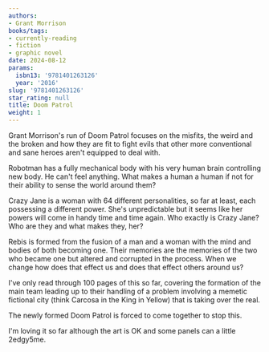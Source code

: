 ```yaml
---
authors:
- Grant Morrison
books/tags:
- currently-reading
- fiction
- graphic novel
date: 2024-08-12
params:
  isbn13: '9781401263126'
  year: '2016'
slug: '9781401263126'
star_rating: null
title: Doom Patrol
weight: 1
---
```


Grant Morrison's run of Doom Patrol focuses on the misfits, the weird and the broken and how they are fit to fight evils that other more conventional and sane heroes aren't equipped to deal with.

Robotman has a fully mechanical body with his very human brain controlling new body. He can't feel anything. What makes a human a human if not for their ability to sense the world around them?

Crazy Jane is a woman with 64 different personalities, so far at least, each possessing a different power. She's unpredictable but it seems like her powers will come in handy time and time again. Who exactly is Crazy Jane? Who are they and what makes they, her?

Rebis is formed from the fusion of a man and a woman with the mind and bodies of both becoming one. Their memories are the memories of the two who became one but altered and corrupted in the process. When we change how does that effect us and does that effect others around us?

<!--more-->

I've only read through 100 pages of this so far, covering the formation of the main team leading up to their handling of a problem involving a memetic fictional city (think Carcosa in the King in Yellow) that is taking over the real.

The newly formed Doom Patrol is forced to come together to stop this.

I'm loving it so far although the art is OK and some panels can a little 2edgy5me.